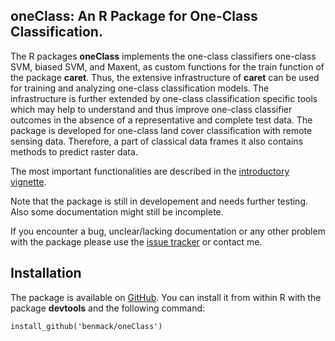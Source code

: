 ## oneClass: An R Package for One-Class Classification.

The R packages **oneClass** implements the one-class classifiers one-class SVM, biased SVM, and Maxent, as custom functions for the train function of the package **caret**. 
Thus, the extensive infrastructure of **caret** can be used for training and analyzing one-class classification models. 
The infrastructure is further extended by one-class classification specific tools which may help to understand and thus improve one-class classifier outcomes in the absence of a representative and complete test data. 
The package is developed for one-class land cover classification with remote sensing data. 
Therefore, a part of classical data frames it also contains methods to predict raster data.

The most important functionalities are described in the [introductory vignette](https://github.com/benmack/oneClass/blob/master/notebooks/oneClassIntro.ipynb). 


Note that the package is still in developement and needs further testing. 
Also some documentation might still be incomplete.

If you encounter a bug, unclear/lacking documentation or any other problem with the package please use the [issue tracker](https://github.com/benmack/oneClass/issues) or contact me. 


## Installation

The package is available on [GitHub](https://github.com/benmack/oneClass).
You can install it from within R with the package **devtools** and the following command:

```
install_github('benmack/oneClass')
```
